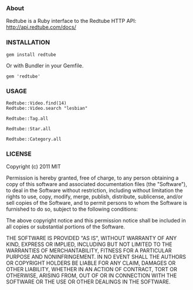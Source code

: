 ### About

Redtube is a Ruby interface to the Redtube HTTP API: <http://api.redtube.com/docs/>

### INSTALLATION

    gem install redtube

Or with Bundler in your Gemfile.

    gem 'redtube'

### USAGE

    Redtube::Video.find(14)
    Redtube::Video.search "lesbian"

    Redtube::Tag.all

    Redtube::Star.all

    Redtube::Category.all

### LICENSE

Copyright (c) 2011 MIT

Permission is hereby granted, free of charge, to any person
obtaining a copy of this software and associated documentation
files (the "Software"), to deal in the Software without
restriction, including without limitation the rights to use,
copy, modify, merge, publish, distribute, sublicense, and/or sell
copies of the Software, and to permit persons to whom the
Software is furnished to do so, subject to the following
conditions:

The above copyright notice and this permission notice shall be
included in all copies or substantial portions of the Software.

THE SOFTWARE IS PROVIDED "AS IS", WITHOUT WARRANTY OF ANY KIND,
EXPRESS OR IMPLIED, INCLUDING BUT NOT LIMITED TO THE WARRANTIES
OF MERCHANTABILITY, FITNESS FOR A PARTICULAR PURPOSE AND
NONINFRINGEMENT. IN NO EVENT SHALL THE AUTHORS OR COPYRIGHT
HOLDERS BE LIABLE FOR ANY CLAIM, DAMAGES OR OTHER LIABILITY,
WHETHER IN AN ACTION OF CONTRACT, TORT OR OTHERWISE, ARISING
FROM, OUT OF OR IN CONNECTION WITH THE SOFTWARE OR THE USE OR
OTHER DEALINGS IN THE SOFTWARE.
